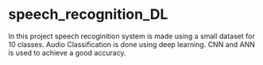 # speech_recognition_DL

In this project speech recoginition system is made using a small dataset for 10 classes. 
Audio Classification is done using deep learning. CNN and ANN is used to achieve a good accuracy.
